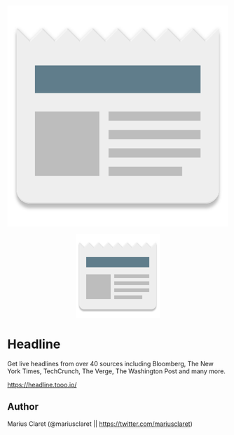 ![Headline Icon](source/icon.png)

<img src="source/icon.png" width="192" height="192" style="margin: 0 calc(50% - 96px)" />

# Headline

Get live headlines from over 40 sources including Bloomberg, The New York Times, TechCrunch, The Verge, The Washington Post and many more.

https://headline.tooo.io/

## Author

Marius Claret (@mariusclaret || https://twitter.com/mariusclaret)
